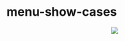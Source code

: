 # menu-show-cases


<p align="center">
  <img src="https://cdn.discordapp.com/attachments/1105345367400267786/1105638870533542028/image.png"/>
